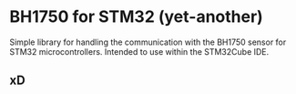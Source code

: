 # BH1750 for STM32 (yet-another)
Simple library for handling the communication with the BH1750 sensor for STM32 microcontrollers. 
Intended to use within the STM32Cube IDE.

## xD
